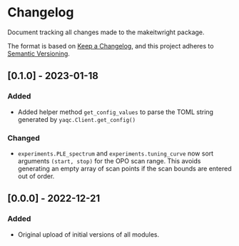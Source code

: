# Changelog

Document tracking all changes made to the makeitwright package.

The format is based on [Keep a Changelog](https://keepachangelog.com/en/1.0.0/),
and this project adheres to [Semantic Versioning](https://semver.org/spec/v2.0.0.html).

## [0.1.0] - 2023-01-18

### Added

- Added helper method `get_config_values` to parse the TOML string generated by `yaqc.Client.get_config()`

### Changed

- `experiments.PLE_spectrum` and `experiments.tuning_curve` now sort arguments `(start, stop)` for the OPO scan range. This avoids generating an empty array of scan points if the scan bounds are entered out of order.

## [0.0.0] - 2022-12-21

### Added

- Original upload of initial versions of all modules.
